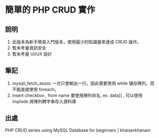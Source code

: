 # 簡單的 PHP CRUD 實作

## 說明

1. 此版本為新手簡易入門版本，使用最少的知識量來達成 CRUD 操作。
2. 暫未考量資訊安全
3. 暫未考量 UI/UX 設計

## 筆記

1. mysqli_fetch_assoc 一次只會輸出一行，因此需要使用 while 儲存陣列，而不能直接使用 foreach。
2. insert checkbox , from name 要使用陣列命名, ex. data[] , 可以使用 implode 將陣列轉字串存入資料庫

## 出處

PHP CRUD series using MySQL Database for beginners | khaiserkhanam
